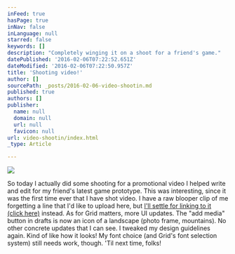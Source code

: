 ```yaml
---
inFeed: true
hasPage: true
inNav: false
inLanguage: null
starred: false
keywords: []
description: "Completely winging it on a shoot for a friend's game."
datePublished: '2016-02-06T07:22:52.651Z'
dateModified: '2016-02-06T07:22:50.957Z'
title: 'Shooting video!'
author: []
sourcePath: _posts/2016-02-06-video-shootin.md
published: true
authors: []
publisher:
  name: null
  domain: null
  url: null
  favicon: null
url: video-shootin/index.html
_type: Article

---
```

![](https://the-grid-user-content.s3-us-west-2.amazonaws.com/22dd8e9b-4d01-4a34-aba2-ae3e822839ef.JPG)

So today I actually did some shooting for a promotional video I helped write and edit for my friend's latest game prototype. This was interesting, since it was the first time ever that I have shot video. I have a raw blooper clip of me forgetting a line that I'd like to upload here, but [I'll settle for linking to it (click here)][0] instead. As for Grid matters, more UI updates. The "add media" button in drafts is now an icon of a landscape (photo frame, mountains). No other concrete updates that I can see. I tweaked my design guidelines again. Kind of like how it looks! My font choice (and Grid's font selection system) still needs work, though. 'Til next time, folks!

[0]: https://www.instagram.com/p/BBbym2hRlSH/?taken-by=al3xcole